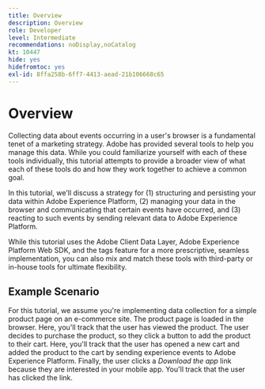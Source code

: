 ```yaml
---
title: Overview
description: Overview
role: Developer
level: Intermediate
recommendations: noDisplay,noCatalog
kt: 10447
hide: yes
hidefromtoc: yes
exl-id: 8ffa258b-6ff7-4413-aead-21b106668c65
---
```

# Overview

Collecting data about events occurring in a user's browser is a fundamental tenet of a marketing strategy. Adobe has provided several tools to help you manage this data. While you could familiarize yourself with each of these tools individually, this tutorial attempts to provide a broader view of what each of these tools do and how they work together to achieve a common goal.

In this tutorial, we'll discuss a strategy for (1) structuring and persisting your data within Adobe Experience Platform, (2) managing your data in the browser and communicating that certain events have occurred, and (3) reacting to such events by sending relevant data to Adobe Experience Platform.

While this tutorial uses the Adobe Client Data Layer, Adobe Experience Platform Web SDK, and the tags feature for a more prescriptive, seamless implementation, you can also mix and match these tools with third-party or in-house tools for ultimate flexibility.

## Example Scenario

For this tutorial, we assume you're implementing data collection for a simple product page on an e-commerce site. The product page is loaded in the browser. Here, you'll track that the user has viewed the product. The user decides to purchase the product, so they click a button to add the product to their cart. Here, you'll track that the user has opened a new cart and added the product to the cart by sending experience events to Adobe Experience Platform. Finally, the user clicks a _Download the app_ link because they are interested in your mobile app. You'll track that the user has clicked the link.
